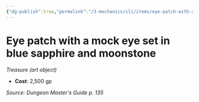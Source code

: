 ```yaml
---
{"dg-publish":true,"permalink":"/3-mechanics/cli/items/eye-patch-with-a-mock-eye-set-in-blue-sapphire-and-moonstone/","tags":["ttrpg-cli/compendium/src/5e/dmg","ttrpg-cli/item/gear/treasure-art-object","ttrpg-cli/item/rarity/none"]}
---
```


# Eye patch with a mock eye set in blue sapphire and moonstone
*Treasure (art object)*  


- **Cost**: 2,500 gp

*Source: Dungeon Master's Guide p. 135*